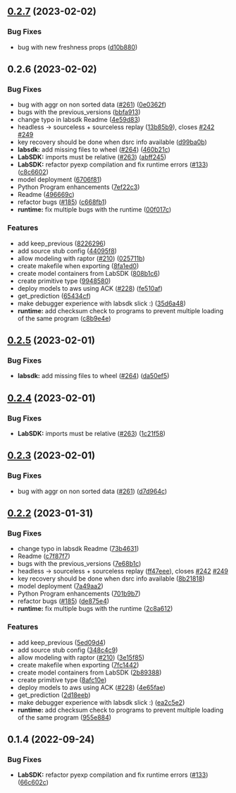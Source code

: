 ## [0.2.7](https://github.com/raptor-ml/raptor/compare/LabSDK-v0.2.6...LabSDK-v0.2.7) (2023-02-02)


### Bug Fixes

* bug with new freshness props ([d10b880](https://github.com/raptor-ml/raptor/commit/d10b88003abc737943b58b33cb61808ccb70c188))





## 0.2.6 (2023-02-02)


### Bug Fixes

* bug with aggr on non sorted data ([#261](https://github.com/raptor-ml/raptor/issues/261)) ([0e0362f](https://github.com/raptor-ml/raptor/commit/0e0362f81606094a00693b3a96f96aeb2dd52afc))
* bugs with the previous_versions ([bbfa913](https://github.com/raptor-ml/raptor/commit/bbfa91387b56d4cec22c8cca968b041e062e5aad))
* change typo in labsdk Readme ([4e59d83](https://github.com/raptor-ml/raptor/commit/4e59d8352bc5f407074221aed82506c4605a8192))
* headless -> sourceless + sourceless replay ([13b85b9](https://github.com/raptor-ml/raptor/commit/13b85b9dd21b6b1d0828670e9c75ef4c113912c5)), closes [#242](https://github.com/raptor-ml/raptor/issues/242) [#249](https://github.com/raptor-ml/raptor/issues/249)
* key recovery should be done when dsrc info available ([d99ba0b](https://github.com/raptor-ml/raptor/commit/d99ba0b30d7ea6ce6cd019f114e5537ce06b3a6f))
* **labsdk:** add missing files to wheel ([#264](https://github.com/raptor-ml/raptor/issues/264)) ([460b21c](https://github.com/raptor-ml/raptor/commit/460b21c064b21f2f4891cd488ff9e5f98a8f0fd8))
* **LabSDK:** imports must be relative ([#263](https://github.com/raptor-ml/raptor/issues/263)) ([abff245](https://github.com/raptor-ml/raptor/commit/abff2459aba9ab6f9a3f685cb59770310b7a3e60))
* **LabSDK:** refactor pyexp compilation and fix runtime errors ([#133](https://github.com/raptor-ml/raptor/issues/133)) ([c8c6602](https://github.com/raptor-ml/raptor/commit/c8c6602cbb9d8ffd32b2e9942518626186a08c0e))
* model deployment ([6706f81](https://github.com/raptor-ml/raptor/commit/6706f81db6c2c270c1851e6dce26185e0ec66daa))
* Python Program enhancements ([7ef22c3](https://github.com/raptor-ml/raptor/commit/7ef22c308dd4d1a915266a412523db437603fb92))
* Readme ([496669c](https://github.com/raptor-ml/raptor/commit/496669c7aa642107f1f9f055c64e0b669edf61b0))
* refactor bugs ([#185](https://github.com/raptor-ml/raptor/issues/185)) ([c668fb1](https://github.com/raptor-ml/raptor/commit/c668fb1b98144e531c40b889acbaef6e315e051c))
* **runtime:** fix multiple bugs with the runtime ([00f017c](https://github.com/raptor-ml/raptor/commit/00f017c60a2d4070957faf37dcd8f5afecf8f868))


### Features

* add keep_previous ([8226296](https://github.com/raptor-ml/raptor/commit/8226296ee7b5a55f313877b694c466630c972a90))
* add source stub config ([44095f8](https://github.com/raptor-ml/raptor/commit/44095f831009ec3f99990c013ee12bb786dee419))
* allow modeling with raptor ([#210](https://github.com/raptor-ml/raptor/issues/210)) ([025711b](https://github.com/raptor-ml/raptor/commit/025711bfa3f427405de31d03788d6bcb340f1176))
* create makefile when exporting ([8fa1ed0](https://github.com/raptor-ml/raptor/commit/8fa1ed004d9762f37fed481aa4a281831796720b))
* create model containers from LabSDK ([808b1c6](https://github.com/raptor-ml/raptor/commit/808b1c65a2d85d215d9932ccc44e112dfa43889f))
* create primitive type ([9948580](https://github.com/raptor-ml/raptor/commit/9948580d343f078f3fbb129f01eeb897a81c326d))
* deploy models to aws using ACK ([#228](https://github.com/raptor-ml/raptor/issues/228)) ([fe510af](https://github.com/raptor-ml/raptor/commit/fe510af1f8b8bc125db760b7d80e3cef2052445f))
* get_prediction ([65434cf](https://github.com/raptor-ml/raptor/commit/65434cf2e741dfa0bcb2fdff07f645aa99cd990c))
* make debugger experience with labsdk slick :) ([35d6a48](https://github.com/raptor-ml/raptor/commit/35d6a48041547b6c848c48283a2a6a2c2c2e18ce))
* **runtime:** add checksum check to programs to prevent multiple loading of the same program ([c8b9e4e](https://github.com/raptor-ml/raptor/commit/c8b9e4ef6d0248874fcff79c001273310d62058b))





## [0.2.5](https://github.com/raptor-ml/raptor/compare/LabSDK-v0.2.4...LabSDK-v0.2.5) (2023-02-01)


### Bug Fixes

* **labsdk:** add missing files to wheel ([#264](https://github.com/raptor-ml/raptor/issues/264)) ([da50ef5](https://github.com/raptor-ml/raptor/commit/da50ef5c2e94a58d45613f2f3abe5eae93bc1ccd))





## [0.2.4](https://github.com/raptor-ml/raptor/compare/LabSDK-v0.2.3...LabSDK-v0.2.4) (2023-02-01)


### Bug Fixes

* **LabSDK:** imports must be relative ([#263](https://github.com/raptor-ml/raptor/issues/263)) ([1c21f58](https://github.com/raptor-ml/raptor/commit/1c21f5821164d3b0fb05f4bd7b0111bb5b38b5e3))





## [0.2.3](https://github.com/raptor-ml/raptor/compare/LabSDK-v0.2.2...LabSDK-v0.2.3) (2023-02-01)


### Bug Fixes

* bug with aggr on non sorted data ([#261](https://github.com/raptor-ml/raptor/issues/261)) ([d7d964c](https://github.com/raptor-ml/raptor/commit/d7d964ca167f5987db503b1b7b770560f6f89301))





## [0.2.2](https://github.com/raptor-ml/raptor/compare/LabSDK-v0.2.2...LabSDK-v0.1.4) (2023-01-31)


### Bug Fixes

* change typo in labsdk Readme ([73b4631](https://github.com/raptor-ml/raptor/commit/73b4631f7788a4b9b46913eb7a814ad0d8d8dea0))
* Readme ([c7f87f7](https://github.com/raptor-ml/raptor/commit/c7f87f793cc7cdcee3c70a4809a93b696998e41a))
* bugs with the previous_versions ([7e68b1c](https://github.com/raptor-ml/raptor/commit/7e68b1cd1a60f5687d37c790f40a68a117455471))
* headless -> sourceless + sourceless replay ([ff47eee](https://github.com/raptor-ml/raptor/commit/ff47eee9a4b550cb092f5cba771db521373e5599)), closes [#242](https://github.com/raptor-ml/raptor/issues/242) [#249](https://github.com/raptor-ml/raptor/issues/249)
* key recovery should be done when dsrc info available ([8b21818](https://github.com/raptor-ml/raptor/commit/8b21818ad63b900edcca896cc4748043ffc93400))
* model deployment ([7a49aa2](https://github.com/raptor-ml/raptor/commit/7a49aa26ca5cbca9840e0b27c6641c636f76dca8))
* Python Program enhancements ([701b9b7](https://github.com/raptor-ml/raptor/commit/701b9b7cd6fcd63699350ee25a36eeef08cc92ca))
* refactor bugs ([#185](https://github.com/raptor-ml/raptor/issues/185)) ([de875e4](https://github.com/raptor-ml/raptor/commit/de875e402dc66ac4b3df69c3c5c217b1b05f92ea))
* **runtime:** fix multiple bugs with the runtime ([2c8a612](https://github.com/raptor-ml/raptor/commit/2c8a6120f56706fca2c301218f7dc10389bcbb4c))


### Features

* add keep_previous ([5ed09d4](https://github.com/raptor-ml/raptor/commit/5ed09d405717560dd0d222905a0ab81bbb312227))
* add source stub config ([348c4c9](https://github.com/raptor-ml/raptor/commit/348c4c9fe5d61b8aaa08154615825ee9e80717ab))
* allow modeling with raptor ([#210](https://github.com/raptor-ml/raptor/issues/210)) ([3e15f85](https://github.com/raptor-ml/raptor/commit/3e15f8506d1af2b39365a94ecabb1c8f4c0a63e3))
* create makefile when exporting ([7fc1442](https://github.com/raptor-ml/raptor/commit/7fc144227dcf2c9bbb26953a177d65e1bf08840d))
* create model containers from LabSDK ([2b89388](https://github.com/raptor-ml/raptor/commit/2b89388ab7c34fa33f53804c944389e54737307d))
* create primitive type ([8afc10e](https://github.com/raptor-ml/raptor/commit/8afc10e34f0e60b604b01b38979db74a8e8b806a))
* deploy models to aws using ACK ([#228](https://github.com/raptor-ml/raptor/issues/228)) ([4e65fae](https://github.com/raptor-ml/raptor/commit/4e65fae601bdc3ddaa5ce7707786fff4925d0dab))
* get_prediction ([2d18eeb](https://github.com/raptor-ml/raptor/commit/2d18eeb37936fb943e88235083dc12ee037da937))
* make debugger experience with labsdk slick :) ([ea2c5e2](https://github.com/raptor-ml/raptor/commit/ea2c5e2d329d1fc2193337f95e714e7c686e46d5))
* **runtime:** add checksum check to programs to prevent multiple loading of the same program ([955e884](https://github.com/raptor-ml/raptor/commit/955e8844aa12a1e76fea42acb4e457db7e66e09f))



## 0.1.4 (2022-09-24)


### Bug Fixes

* **LabSDK:** refactor pyexp compilation and fix runtime errors ([#133](https://github.com/raptor-ml/raptor/issues/133)) ([66c602c](https://github.com/raptor-ml/raptor/commit/66c602c9ee2e144bbaad9cf9a60cb5ef9e6c2684))
